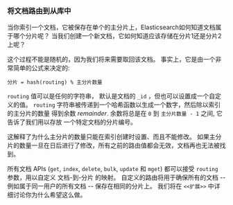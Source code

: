 ### 将文档路由到从库中

当你索引一个文档，它被保存在单个的主分片上，Elasticsearch如何知道文档属于哪个分片呢？
当我们创建一个新文档，它如何知道应该存储在分片1还是分片2上呢？

这个过程不能是随机的，因为我们将来需要取回该文档。
事实上，它是由一个非常简单的公式来决定的:

    分片 = hash(routing) % 主分片数量

`routing` 值可以是任何的字符串， 默认是文档的 `_id` ，但也可以设置成一个自定义的值。
`routing` 字符串被传递到一个哈希函数以生成一个数字，然后除以索引的主分片的数量
得到余数 _remainder_. 余数将总是在 `0` 到 `主分片数量 - 1` 之间, 它告诉了我们用以存放
一个特定文档的分片编号。

这解释了为什么主分片的数量只能在索引创建时设置、而且不能修改。
如果主分片的数量一旦在日后进行了修改，所有之前的路由值都会无效，文档再也无法被找到。

所有文档 APIs (`get`, `index`, `delete`, `bulk`, `update` 和 `mget`)
都可以接受 `routing` 参数，用以自定义 文档-到-分片 的映射。
自定义的路由将用于确保所有的文档 -- 例如属于同一用户的所有文档 -- 保存在相同的分片上。
我们将在 `<<扩展>>` 中详细讨论你为什么希望这么做。
